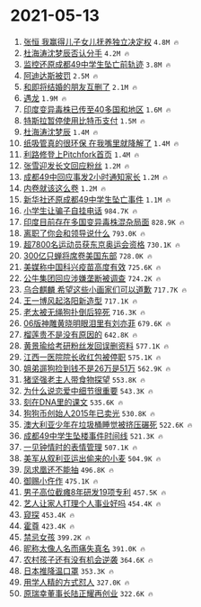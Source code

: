 # 2021-05-13

1. [张恒 我赢得儿子女儿抚养独立决定权](https://s.weibo.com/weibo?q=%E5%BC%A0%E6%81%92%20%E6%88%91%E8%B5%A2%E5%BE%97%E5%84%BF%E5%AD%90%E5%A5%B3%E5%84%BF%E6%8A%9A%E5%85%BB%E7%8B%AC%E7%AB%8B%E5%86%B3%E5%AE%9A%E6%9D%83&Refer=top) `4.8M 🔥`
1. [杜海涛沈梦辰否认分手](https://s.weibo.com/weibo?q=%23%E6%9D%9C%E6%B5%B7%E6%B6%9B%E6%B2%88%E6%A2%A6%E8%BE%B0%E5%90%A6%E8%AE%A4%E5%88%86%E6%89%8B%23&Refer=top) `4.2M 🔥`
1. [监控还原成都49中学生坠亡前轨迹](https://s.weibo.com/weibo?q=%23%E7%9B%91%E6%8E%A7%E8%BF%98%E5%8E%9F%E6%88%90%E9%83%BD49%E4%B8%AD%E5%AD%A6%E7%94%9F%E5%9D%A0%E4%BA%A1%E5%89%8D%E8%BD%A8%E8%BF%B9%23&Refer=top) `3.8M 🔥`
1. [阿迪达斯被罚](https://s.weibo.com/weibo?q=%E9%98%BF%E8%BF%AA%E8%BE%BE%E6%96%AF%E8%A2%AB%E7%BD%9A&Refer=top) `2.5M 🔥`
1. [和即将结婚的朋友互删了](https://s.weibo.com/weibo?q=%23%E5%92%8C%E5%8D%B3%E5%B0%86%E7%BB%93%E5%A9%9A%E7%9A%84%E6%9C%8B%E5%8F%8B%E4%BA%92%E5%88%A0%E4%BA%86%23&Refer=top) `2.1M 🔥`
1. [遇龙](https://s.weibo.com/weibo?q=%E9%81%87%E9%BE%99&Refer=top) `1.9M 🔥`
1. [印度变异毒株已传至40多国和地区](https://s.weibo.com/weibo?q=%23%E5%8D%B0%E5%BA%A6%E5%8F%98%E5%BC%82%E6%AF%92%E6%A0%AA%E5%B7%B2%E4%BC%A0%E8%87%B340%E5%A4%9A%E5%9B%BD%E5%92%8C%E5%9C%B0%E5%8C%BA%23&Refer=top) `1.6M 🔥`
1. [特斯拉暂停使用比特币支付](https://s.weibo.com/weibo?q=%E7%89%B9%E6%96%AF%E6%8B%89%E6%9A%82%E5%81%9C%E4%BD%BF%E7%94%A8%E6%AF%94%E7%89%B9%E5%B8%81%E6%94%AF%E4%BB%98&Refer=top) `1.5M 🔥`
1. [杜海涛沈梦辰](https://s.weibo.com/weibo?q=%23%E6%9D%9C%E6%B5%B7%E6%B6%9B%E6%B2%88%E6%A2%A6%E8%BE%B0%23&Refer=top) `1.4M 🔥`
1. [纸吸管真的很环保 在我嘴里就降解了](https://s.weibo.com/weibo?q=%E7%BA%B8%E5%90%B8%E7%AE%A1%E7%9C%9F%E7%9A%84%E5%BE%88%E7%8E%AF%E4%BF%9D%20%E5%9C%A8%E6%88%91%E5%98%B4%E9%87%8C%E5%B0%B1%E9%99%8D%E8%A7%A3%E4%BA%86&Refer=top) `1.4M 🔥`
1. [利路修登上Pitchfork首页](https://s.weibo.com/weibo?q=%23%E5%88%A9%E8%B7%AF%E4%BF%AE%E7%99%BB%E4%B8%8APitchfork%E9%A6%96%E9%A1%B5%23&Refer=top) `1.4M 🔥`
1. [张雪迎发长文回应粉丝](https://s.weibo.com/weibo?q=%23%E5%BC%A0%E9%9B%AA%E8%BF%8E%E5%8F%91%E9%95%BF%E6%96%87%E5%9B%9E%E5%BA%94%E7%B2%89%E4%B8%9D%23&Refer=top) `1.2M 🔥`
1. [成都49中回应事发2小时通知家长](https://s.weibo.com/weibo?q=%E6%88%90%E9%83%BD49%E4%B8%AD%E5%9B%9E%E5%BA%94%E4%BA%8B%E5%8F%912%E5%B0%8F%E6%97%B6%E9%80%9A%E7%9F%A5%E5%AE%B6%E9%95%BF&Refer=top) `1.2M 🔥`
1. [内卷就该这么卷](https://s.weibo.com/weibo?q=%23%E5%86%85%E5%8D%B7%E5%B0%B1%E8%AF%A5%E8%BF%99%E4%B9%88%E5%8D%B7%23&Refer=top) `1.2M 🔥`
1. [新华社还原成都49中学生坠亡事件](https://s.weibo.com/weibo?q=%23%E6%96%B0%E5%8D%8E%E7%A4%BE%E8%BF%98%E5%8E%9F%E6%88%90%E9%83%BD49%E4%B8%AD%E5%AD%A6%E7%94%9F%E5%9D%A0%E4%BA%A1%E4%BA%8B%E4%BB%B6%23&Refer=top) `1.1M 🔥`
1. [小学生让骗子自挂电话](https://s.weibo.com/weibo?q=%23%E5%B0%8F%E5%AD%A6%E7%94%9F%E8%AE%A9%E9%AA%97%E5%AD%90%E8%87%AA%E6%8C%82%E7%94%B5%E8%AF%9D%23&Refer=top) `984.7K 🔥`
1. [印度目前存在多国变异毒株混杂局面](https://s.weibo.com/weibo?q=%23%E5%8D%B0%E5%BA%A6%E7%9B%AE%E5%89%8D%E5%AD%98%E5%9C%A8%E5%A4%9A%E5%9B%BD%E5%8F%98%E5%BC%82%E6%AF%92%E6%A0%AA%E6%B7%B7%E6%9D%82%E5%B1%80%E9%9D%A2%23&Refer=top) `828.9K 🔥`
1. [离职了你会和领导说什么](https://s.weibo.com/weibo?q=%23%E7%A6%BB%E8%81%8C%E4%BA%86%E4%BD%A0%E4%BC%9A%E5%92%8C%E9%A2%86%E5%AF%BC%E8%AF%B4%E4%BB%80%E4%B9%88%23&Refer=top) `793.0K 🔥`
1. [超7800名运动员获东京奥运会资格](https://s.weibo.com/weibo?q=%23%E8%B6%857800%E5%90%8D%E8%BF%90%E5%8A%A8%E5%91%98%E8%8E%B7%E4%B8%9C%E4%BA%AC%E5%A5%A5%E8%BF%90%E4%BC%9A%E8%B5%84%E6%A0%BC%23&Refer=top) `730.1K 🔥`
1. [300亿只蝉将席卷美国东部](https://s.weibo.com/weibo?q=%23300%E4%BA%BF%E5%8F%AA%E8%9D%89%E5%B0%86%E5%B8%AD%E5%8D%B7%E7%BE%8E%E5%9B%BD%E4%B8%9C%E9%83%A8%23&Refer=top) `728.0K 🔥`
1. [美媒称中国科兴疫苗高度有效](https://s.weibo.com/weibo?q=%23%E7%BE%8E%E5%AA%92%E7%A7%B0%E4%B8%AD%E5%9B%BD%E7%A7%91%E5%85%B4%E7%96%AB%E8%8B%97%E9%AB%98%E5%BA%A6%E6%9C%89%E6%95%88%23&Refer=top) `725.6K 🔥`
1. [公牛集团回应涉嫌垄断被调查](https://s.weibo.com/weibo?q=%23%E5%85%AC%E7%89%9B%E9%9B%86%E5%9B%A2%E5%9B%9E%E5%BA%94%E6%B6%89%E5%AB%8C%E5%9E%84%E6%96%AD%E8%A2%AB%E8%B0%83%E6%9F%A5%23&Refer=top) `724.2K 🔥`
1. [乌合麒麟 希望这些小画家们可以道歉](https://s.weibo.com/weibo?q=%E4%B9%8C%E5%90%88%E9%BA%92%E9%BA%9F%20%E5%B8%8C%E6%9C%9B%E8%BF%99%E4%BA%9B%E5%B0%8F%E7%94%BB%E5%AE%B6%E4%BB%AC%E5%8F%AF%E4%BB%A5%E9%81%93%E6%AD%89&Refer=top) `717.7K 🔥`
1. [王一博风起洛阳新造型](https://s.weibo.com/weibo?q=%23%E7%8E%8B%E4%B8%80%E5%8D%9A%E9%A3%8E%E8%B5%B7%E6%B4%9B%E9%98%B3%E6%96%B0%E9%80%A0%E5%9E%8B%23&Refer=top) `717.1K 🔥`
1. [老太被无绳狗扑倒后猝死](https://s.weibo.com/weibo?q=%E8%80%81%E5%A4%AA%E8%A2%AB%E6%97%A0%E7%BB%B3%E7%8B%97%E6%89%91%E5%80%92%E5%90%8E%E7%8C%9D%E6%AD%BB&Refer=top) `716.3K 🔥`
1. [06版神雕黄晓明眼泪里有刘亦菲](https://s.weibo.com/weibo?q=%2306%E7%89%88%E7%A5%9E%E9%9B%95%E9%BB%84%E6%99%93%E6%98%8E%E7%9C%BC%E6%B3%AA%E9%87%8C%E6%9C%89%E5%88%98%E4%BA%A6%E8%8F%B2%23&Refer=top) `679.6K 🔥`
1. [榴莲贵不是没有原因的](https://s.weibo.com/weibo?q=%23%E6%A6%B4%E8%8E%B2%E8%B4%B5%E4%B8%8D%E6%98%AF%E6%B2%A1%E6%9C%89%E5%8E%9F%E5%9B%A0%E7%9A%84%23&Refer=top) `642.8K 🔥`
1. [黄景瑜给考研粉丝发回误删资料](https://s.weibo.com/weibo?q=%23%E9%BB%84%E6%99%AF%E7%91%9C%E7%BB%99%E8%80%83%E7%A0%94%E7%B2%89%E4%B8%9D%E5%8F%91%E5%9B%9E%E8%AF%AF%E5%88%A0%E8%B5%84%E6%96%99%23&Refer=top) `577.1K 🔥`
1. [江西一医院院长收红包被停职](https://s.weibo.com/weibo?q=%23%E6%B1%9F%E8%A5%BF%E4%B8%80%E5%8C%BB%E9%99%A2%E9%99%A2%E9%95%BF%E6%94%B6%E7%BA%A2%E5%8C%85%E8%A2%AB%E5%81%9C%E8%81%8C%23&Refer=top) `575.1K 🔥`
1. [姐弟遛狗捡到钱不是26万是51万](https://s.weibo.com/weibo?q=%23%E5%A7%90%E5%BC%9F%E9%81%9B%E7%8B%97%E6%8D%A1%E5%88%B0%E9%92%B1%E4%B8%8D%E6%98%AF26%E4%B8%87%E6%98%AF51%E4%B8%87%23&Refer=top) `562.9K 🔥`
1. [猪坚强老主人带食物探望](https://s.weibo.com/weibo?q=%E7%8C%AA%E5%9D%9A%E5%BC%BA%E8%80%81%E4%B8%BB%E4%BA%BA%E5%B8%A6%E9%A3%9F%E7%89%A9%E6%8E%A2%E6%9C%9B&Refer=top) `553.8K 🔥`
1. [为什么说恋爱中细节很重要](https://s.weibo.com/weibo?q=%23%E4%B8%BA%E4%BB%80%E4%B9%88%E8%AF%B4%E6%81%8B%E7%88%B1%E4%B8%AD%E7%BB%86%E8%8A%82%E5%BE%88%E9%87%8D%E8%A6%81%23&Refer=top) `543.3K 🔥`
1. [刻在DNA里的课文](https://s.weibo.com/weibo?q=%23%E5%88%BB%E5%9C%A8DNA%E9%87%8C%E7%9A%84%E8%AF%BE%E6%96%87%23&Refer=top) `535.6K 🔥`
1. [狗狗币创始人2015年已卖光](https://s.weibo.com/weibo?q=%E7%8B%97%E7%8B%97%E5%B8%81%E5%88%9B%E5%A7%8B%E4%BA%BA2015%E5%B9%B4%E5%B7%B2%E5%8D%96%E5%85%89&Refer=top) `530.8K 🔥`
1. [澳大利亚少年在垃圾桶睡觉被挤压碾死](https://s.weibo.com/weibo?q=%E6%BE%B3%E5%A4%A7%E5%88%A9%E4%BA%9A%E5%B0%91%E5%B9%B4%E5%9C%A8%E5%9E%83%E5%9C%BE%E6%A1%B6%E7%9D%A1%E8%A7%89%E8%A2%AB%E6%8C%A4%E5%8E%8B%E7%A2%BE%E6%AD%BB&Refer=top) `522.6K 🔥`
1. [成都49中学生坠楼事件时间线](https://s.weibo.com/weibo?q=%23%E6%88%90%E9%83%BD49%E4%B8%AD%E5%AD%A6%E7%94%9F%E5%9D%A0%E6%A5%BC%E4%BA%8B%E4%BB%B6%E6%97%B6%E9%97%B4%E7%BA%BF%23&Refer=top) `521.3K 🔥`
1. [一见钟情时的表情管理](https://s.weibo.com/weibo?q=%23%E4%B8%80%E8%A7%81%E9%92%9F%E6%83%85%E6%97%B6%E7%9A%84%E8%A1%A8%E6%83%85%E7%AE%A1%E7%90%86%23&Refer=top) `507.1K 🔥`
1. [美军从叙利亚运出偷来的小麦](https://s.weibo.com/weibo?q=%23%E7%BE%8E%E5%86%9B%E4%BB%8E%E5%8F%99%E5%88%A9%E4%BA%9A%E8%BF%90%E5%87%BA%E5%81%B7%E6%9D%A5%E7%9A%84%E5%B0%8F%E9%BA%A6%23&Refer=top) `504.9K 🔥`
1. [凤求凰还不能抽](https://s.weibo.com/weibo?q=%23%E5%87%A4%E6%B1%82%E5%87%B0%E8%BF%98%E4%B8%8D%E8%83%BD%E6%8A%BD%23&Refer=top) `496.8K 🔥`
1. [御赐小仵作](https://s.weibo.com/weibo?q=%E5%BE%A1%E8%B5%90%E5%B0%8F%E4%BB%B5%E4%BD%9C&Refer=top) `475.1K 🔥`
1. [男子高位截瘫8年研发19项专利](https://s.weibo.com/weibo?q=%23%E7%94%B7%E5%AD%90%E9%AB%98%E4%BD%8D%E6%88%AA%E7%98%AB8%E5%B9%B4%E7%A0%94%E5%8F%9119%E9%A1%B9%E4%B8%93%E5%88%A9%23&Refer=top) `457.5K 🔥`
1. [艺人让家人打理个人事业好吗](https://s.weibo.com/weibo?q=%23%E8%89%BA%E4%BA%BA%E8%AE%A9%E5%AE%B6%E4%BA%BA%E6%89%93%E7%90%86%E4%B8%AA%E4%BA%BA%E4%BA%8B%E4%B8%9A%E5%A5%BD%E5%90%97%23&Refer=top) `454.4K 🔥`
1. [窥探](https://s.weibo.com/weibo?q=%E7%AA%A5%E6%8E%A2&Refer=top) `453.4K 🔥`
1. [霍尊](https://s.weibo.com/weibo?q=%E9%9C%8D%E5%B0%8A&Refer=top) `423.4K 🔥`
1. [禁忌女孩](https://s.weibo.com/weibo?q=%E7%A6%81%E5%BF%8C%E5%A5%B3%E5%AD%A9&Refer=top) `399.2K 🔥`
1. [昵称太像人名而痛失真名](https://s.weibo.com/weibo?q=%23%E6%98%B5%E7%A7%B0%E5%A4%AA%E5%83%8F%E4%BA%BA%E5%90%8D%E8%80%8C%E7%97%9B%E5%A4%B1%E7%9C%9F%E5%90%8D%23&Refer=top) `391.0K 🔥`
1. [农村孩子还有没有机会逆袭](https://s.weibo.com/weibo?q=%E5%86%9C%E6%9D%91%E5%AD%A9%E5%AD%90%E8%BF%98%E6%9C%89%E6%B2%A1%E6%9C%89%E6%9C%BA%E4%BC%9A%E9%80%86%E8%A2%AD&Refer=top) `364.6K 🔥`
1. [日本推降温口罩](https://s.weibo.com/weibo?q=%23%E6%97%A5%E6%9C%AC%E6%8E%A8%E9%99%8D%E6%B8%A9%E5%8F%A3%E7%BD%A9%23&Refer=top) `353.3K 🔥`
1. [用学人精的方式怼人](https://s.weibo.com/weibo?q=%23%E7%94%A8%E5%AD%A6%E4%BA%BA%E7%B2%BE%E7%9A%84%E6%96%B9%E5%BC%8F%E6%80%BC%E4%BA%BA%23&Refer=top) `327.0K 🔥`
1. [原瑞幸董事长陆正耀再创业](https://s.weibo.com/weibo?q=%23%E5%8E%9F%E7%91%9E%E5%B9%B8%E8%91%A3%E4%BA%8B%E9%95%BF%E9%99%86%E6%AD%A3%E8%80%80%E5%86%8D%E5%88%9B%E4%B8%9A%23&Refer=top) `322.6K 🔥`
